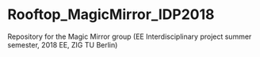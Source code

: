 # Rooftop_MagicMirror_IDP2018
Repository for the Magic Mirror group (EE Interdisciplinary project summer semester, 2018 EE, ZIG TU Berlin)
